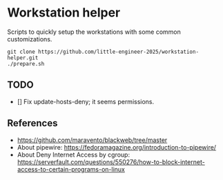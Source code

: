 # Workstation helper

Scripts to quickly setup the workstations with some
common customizations.

```raw
git clone https://github.com/little-engineer-2025/workstation-helper.git
./prepare.sh
```

## TODO

- [] Fix update-hosts-deny; it seems permissions.

## References

- https://github.com/maravento/blackweb/tree/master
- About pipewire: https://fedoramagazine.org/introduction-to-pipewire/
- About Deny Internet Access by cgroup: https://serverfault.com/questions/550276/how-to-block-internet-access-to-certain-programs-on-linux

